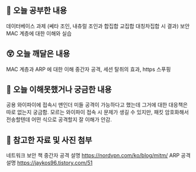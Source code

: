 
## 📝 오늘 공부한 내용

데이터베이스 과제 (쎄타 조인, 내츄럴 조인과 합집합 교집합 대칭차집합 시 결과)
보안 MAC 계층에 대한 이해와 실습

## 😲 오늘 깨달은 내용
MAC 계층과 ARP 에 대한 이해
중간자 공격, 세션 탈취의 효과, https 스푸핑 
## 🥲 오늘 이해못했거나 궁금한 내용
공용 와이파이에 접속시 맨인더 미들 공격이 가능하다고 했는데 그거에 대한 대응책은 따로 없는지 궁금함.
모르는 와이파이 접속 시 문제가 생길 수 있지만, 패킷 암호화해서 전송할텐데 어떤 식으로 공격할지 잘 이해가 안감.
      
## 📁 참고한 자료 및 사진 첨부
네트워크 보안 책
중간자 공격 설명 https://nordvpn.com/ko/blog/mitm/
ARP 공격 설명 https://jaykos96.tistory.com/51



